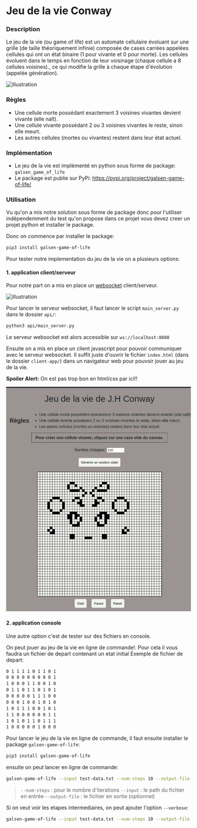 # Jeu de la vie Conway

### Description
Le jeu de la vie (ou game of life) est un automate cellulaire évoluant sur une grille (de taille théoriquement infinie)
composée de cases carrées appelées cellules qui ont un état binaire (1 pour vivante et 0 pour morte). Les cellules
évoluent dans le temps en fonction de leur voisinage (chaque cellule a 8 cellules voisines)., ce qui modifie la grille
à chaque étape d'évolution (appelée génération).

![illustration](https://upload.wikimedia.org/wikipedia/commons/e/e5/Gospers_glider_gun.gif)

### Règles
- Une cellule morte possédant exactement 3 voisines vivantes devient vivante (elle naît).
- Une cellule vivante possédant 2 ou 3 voisines vivantes le reste, sinon elle meurt.
- Les autres cellules (mortes ou vivantes) restent dans leur état actuel.

### Implémentation
- Le jeu de la vie est implémenté en python sous forme de package: `galsen_game_of_life`
- Le package est publie sur PyPi: https://pypi.org/project/galsen-game-of-life/

### Utilisation
Vu qu'on a mis notre solution sous forme de package donc pour l'utiliser indépendemment du test qu'on propose dans ce projet vous devez creer un projet python et installer le package.

Donc on commence par installer le package:

```bash
pip3 install galsen-game-of-life
```
Pour tester notre implementation du jeu de la vie on a plusieurs options:

#### 1. application client/serveur

Pour notre part on a mis en place un [websocket](https://fr.wikipedia.org/wiki/Websocket) client/serveur.

![illustration](https://upload.wikimedia.org/wikipedia/commons/1/10/Websocket_connection.png)

Pour lancer le serveur websocket, il faut lancer le script `main_server.py` dans le dossier `api/`:

```bash
python3 api/main_server.py
```

Le serveur websocket est alors accessible sur `ws://localhost:8000`

Ensuite on a mis en place un client javascript pour pouvoir communiquer avec le serveur websocket.
Il suffit juste d'ouvrir le fichier `index.html` (dans le dossier `client-app/`) dans un navigateur web pour pouvoir jouer au jeu de la vie.

<b>Spoiler Alert:</b> On est pas trop bon en html/css par ici!! 

![gol](./assets/gme-of-life.gif)

#### 2. application console
Une autre option c'est de tester sur des fichiers en console.

On peut jouer au jeu de la vie en ligne de commande!. Pour cela il vous faudra un fichier de depart contenant un etat initial
Exemple de fichier de depart:
```bash title="test-data.txt"
0 1 1 1 1 0 1 1 0 1
0 0 0 0 0 0 0 0 0 1
1 0 0 0 1 1 0 0 1 0
0 1 1 0 1 1 0 1 0 1
0 0 0 0 0 1 1 1 0 0
0 0 0 1 0 0 1 0 1 0
1 0 1 1 1 0 0 1 0 1
1 1 0 0 0 0 0 0 1 1
1 0 1 0 1 1 0 1 1 1
1 0 0 0 0 0 1 0 0 0
```
Pour lancer le jeu de la vie en ligne de commande, il faut ensuite installer le package `galsen-game-of-life`:

```bash
pip3 install galsen-game-of-life
```

ensuite on peut lancer en ligne de commande:
```bash
galsen-game-of-life --input test-data.txt --num-steps 10 --output-file test-data-out.txt
```

> `--num-steps` : pour le nombre d'iterations
> `--input` : le path du fichier en entrée
> `--output-file` : le fichier en sortie (optionnel)

Si on veut voir les etapes intermediaires, on peut ajouter l'option `--verbose`:
```bash
galsen-game-of-life --input test-data.txt --num-steps 10 --output-file test-data-out.txt --verbose 1
```
